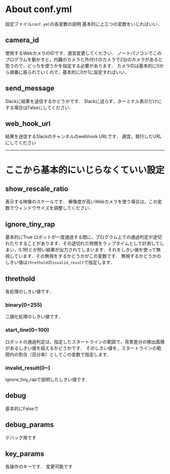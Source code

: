 # About conf.yml
設定ファイル`conf.yml`の各変数の説明
基本的に上三つの変数をいじればいい．

## camera_id
使用するWebカメラのIDです．適宜変更してください．
ノートパソコンでこのプログラムを動かすと，内臓のカメラと外付けのカメラで2台のカメラがあると思うので，どっちを使うかを指定する必要があります．
カメラIDは基本的に0から順番に振られていくので，基本的に0か1に設定すればいい．

## send_message
Slackに結果を送信するかどうかです．
Slackに送らず，ターミナル表示だけにする場合はFalseにしてください．

## web_hook_url
結果を送信するSlackのチャンネルのwebhook URLです．
適宜，発行したURLにしてください

---
# ここから基本的にいじらなくていい設定
## show_rescale_ratio
表示する映像のスケールです．
解像度が高いWebカメラを使う場合は，この変数でウィンドウサイズを調整してください．

## ignore_tiny_rap
基本的にTrue
ロボットが一度通過する間に，プログラム上での通過判定が途切れたりすることがあります．その途切れた時間をラップタイムとして計測してしまい，0.1秒とか短い結果が出力されてしまいます．それをしきい値を使って無視しています．その無視をするかどうかがこの変数です．
無視するかどうかのしきい値は`threthold`の`invalid_result`で指定します．

## threthold
各処理のしきい値です．
### binary(0~255)
二値化処理のしきい値です．

### start_line(0~100)
ロボットの通過判定は，指定したスタートラインの範囲で，背景差分の検出面積があるしきい値を超えるかどうかです．
そのしきい値を，スタートラインの範囲内の割合（百分率）としてこの変数で指定します．

### invalid_result(0~)
ignore_tiny_rapで説明したしきい値です．

## debug
基本的にFalseで

## debug_params
デバッグ用です

## key_params
各操作のキーです．
変更可能です
